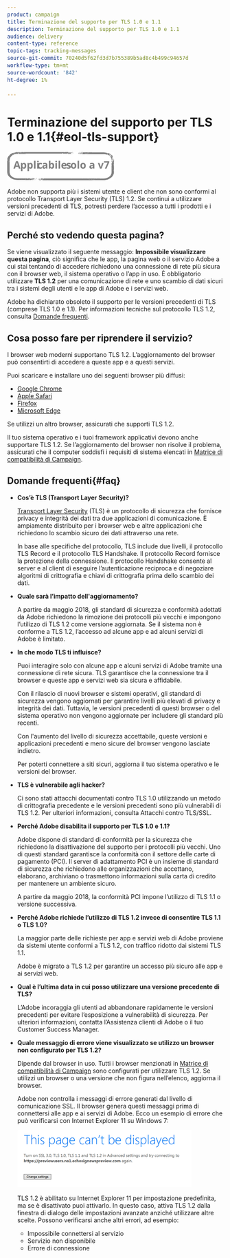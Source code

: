 ```yaml
---
product: campaign
title: Terminazione del supporto per TLS 1.0 e 1.1
description: Terminazione del supporto per TLS 1.0 e 1.1
audience: delivery
content-type: reference
topic-tags: tracking-messages
source-git-commit: 70240d5f62fd3d7b755389b5ad8c4b499c94657d
workflow-type: tm+mt
source-wordcount: '842'
ht-degree: 1%

---
```


# Terminazione del supporto per TLS 1.0 e 1.1{#eol-tls-support}

![](../../assets/v7-only.svg)

Adobe non supporta più i sistemi utente e client che non sono conformi al protocollo Transport Layer Security (TLS) 1.2. Se continui a utilizzare versioni precedenti di TLS, potresti perdere l’accesso a tutti i prodotti e i servizi di Adobe.

## Perché sto vedendo questa pagina?

Se viene visualizzato il seguente messaggio: **Impossibile visualizzare questa pagina**, ciò significa che le app, la pagina web o il servizio Adobe a cui stai tentando di accedere richiedono una connessione di rete più sicura con il browser web, il sistema operativo o l’app in uso. È obbligatorio utilizzare **TLS 1.2** per una comunicazione di rete e uno scambio di dati sicuri tra i sistemi degli utenti e le app di Adobe e i servizi web.

Adobe ha dichiarato obsoleto il supporto per le versioni precedenti di TLS (comprese TLS 1.0 e 1.1). Per informazioni tecniche sul protocollo TLS 1.2, consulta [Domande frequenti](#faq).

## Cosa posso fare per riprendere il servizio?

I browser web moderni supportano TLS 1.2. L’aggiornamento del browser può consentirti di accedere a queste app e a questi servizi.

Puoi scaricare e installare uno dei seguenti browser più diffusi:

* [Google Chrome](https://www.google.com/chrome/)
* [Apple Safari](https://www.apple.com/safari/)
* [Firefox](https://www.mozilla.org/en-US/firefox/new/)
* [Microsoft Edge](https://www.microsoft.com/en-us/edge)

Se utilizzi un altro browser, assicurati che supporti TLS 1.2.

Il tuo sistema operativo e i tuoi framework applicativi devono anche supportare TLS 1.2. Se l’aggiornamento del browser non risolve il problema, assicurati che il computer soddisfi i requisiti di sistema elencati in [Matrice di compatibilità di Campaign](../../rn/using/compatibility-matrix.md).

## Domande frequenti{#faq}

* **Cos’è TLS (Transport Layer Security)?**

   [Transport Layer Security](https://en.wikipedia.org/wiki/Transport_Layer_Security) (TLS) è un protocollo di sicurezza che fornisce privacy e integrità dei dati tra due applicazioni di comunicazione. È ampiamente distribuito per i browser web e altre applicazioni che richiedono lo scambio sicuro dei dati attraverso una rete.

   In base alle specifiche del protocollo, TLS include due livelli, il protocollo TLS Record e il protocollo TLS Handshake. Il protocollo Record fornisce la protezione della connessione. Il protocollo Handshake consente al server e al client di eseguire l’autenticazione reciproca e di negoziare algoritmi di crittografia e chiavi di crittografia prima dello scambio dei dati.

* **Quale sarà l’impatto dell&#39;aggiornamento?**

   A partire da maggio 2018, gli standard di sicurezza e conformità adottati da Adobe richiedono la rimozione dei protocolli più vecchi e impongono l’utilizzo di TLS 1.2 come versione aggiornata. Se il sistema non è conforme a TLS 1.2, l’accesso ad alcune app e ad alcuni servizi di Adobe è limitato.

* **In che modo TLS ti influisce?**

   Puoi interagire solo con alcune app e alcuni servizi di Adobe tramite una connessione di rete sicura. TLS garantisce che la connessione tra il browser e queste app e servizi web sia sicura e affidabile.

   Con il rilascio di nuovi browser e sistemi operativi, gli standard di sicurezza vengono aggiornati per garantire livelli più elevati di privacy e integrità dei dati. Tuttavia, le versioni precedenti di questi browser o del sistema operativo non vengono aggiornate per includere gli standard più recenti.

   Con l&#39;aumento del livello di sicurezza accettabile, queste versioni e applicazioni precedenti e meno sicure del browser vengono lasciate indietro.

   Per poterti connettere a siti sicuri, aggiorna il tuo sistema operativo e le versioni del browser.

* **TLS è vulnerabile agli hacker?**

   Ci sono stati attacchi documentati contro TLS 1.0 utilizzando un metodo di crittografia precedente e le versioni precedenti sono più vulnerabili di TLS 1.2. Per ulteriori informazioni, consulta Attacchi contro TLS/SSL.

* **Perché Adobe disabilita il supporto per TLS 1.0 e 1.1?**

   Adobe dispone di standard di conformità per la sicurezza che richiedono la disattivazione del supporto per i protocolli più vecchi. Uno di questi standard garantisce la conformità con il settore delle carte di pagamento (PCI). Il server di adattamento PCI è un insieme di standard di sicurezza che richiedono alle organizzazioni che accettano, elaborano, archiviano o trasmettono informazioni sulla carta di credito per mantenere un ambiente sicuro.

   A partire da maggio 2018, la conformità PCI impone l’utilizzo di TLS 1.1 o versione successiva.

* **Perché Adobe richiede l’utilizzo di TLS 1.2 invece di consentire TLS 1.1 o TLS 1.0?**

   La maggior parte delle richieste per app e servizi web di Adobe proviene da sistemi utente conformi a TLS 1.2, con traffico ridotto dai sistemi TLS 1.1.

   Adobe è migrato a TLS 1.2 per garantire un accesso più sicuro alle app e ai servizi web.

* **Qual è l’ultima data in cui posso utilizzare una versione precedente di TLS?**

   L’Adobe incoraggia gli utenti ad abbandonare rapidamente le versioni precedenti per evitare l’esposizione a vulnerabilità di sicurezza. Per ulteriori informazioni, contatta l’Assistenza clienti di Adobe o il tuo Customer Success Manager.

* **Quale messaggio di errore viene visualizzato se utilizzo un browser non configurato per TLS 1.2?**

   Dipende dal browser in uso. Tutti i browser menzionati in [Matrice di compatibilità di Campaign](../../rn/using/compatibility-matrix.md) sono configurati per utilizzare TLS 1.2. Se utilizzi un browser o una versione che non figura nell’elenco, aggiorna il browser.

   Adobe non controlla i messaggi di errore generati dal livello di comunicazione SSL. Il browser genera questi messaggi prima di connettersi alle app e ai servizi di Adobe. Ecco un esempio di errore che può verificarsi con Internet Explorer 11 su Windows 7:

   ![](assets/do-not-translate/page-not-displayed.png)

   TLS 1.2 è abilitato su Internet Explorer 11 per impostazione predefinita, ma se è disattivato puoi attivarlo. In questo caso, attiva TLS 1.2 dalla finestra di dialogo delle impostazioni avanzate anziché utilizzare altre scelte. Possono verificarsi anche altri errori, ad esempio:

   * Impossibile connettersi al servizio
   * Servizio non disponibile
   * Errore di connessione

